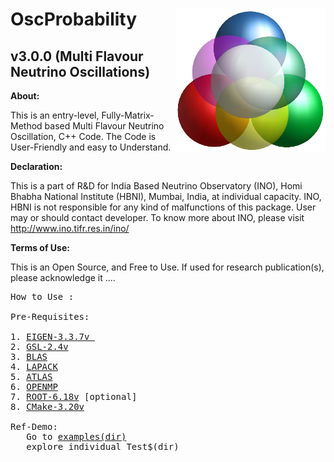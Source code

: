 # OscProbability <img align="right" src="https://github.com/sadashiv-sahoo/OscProbability/blob/main/doc/Logo.png" width="240" height="230">
## v3.0.0 (Multi Flavour Neutrino Oscillations)

**About:**

  This is an entry-level, Fully-Matrix-Method based Multi Flavour Neutrino Oscillation, C++ Code.
  The Code is User-Friendly and easy to Understand.

**Declaration:**

  This is a part of R&D for India Based Neutrino Observatory (INO), Homi Bhabha National Institute (HBNI), Mumbai, India, at individual capacity.
  INO, HBNI is not responsible for any kind of malfunctions of this package. User may or should contact developer.
  To know more about INO, please visit http://www.ino.tifr.res.in/ino/

**Terms of Use:**

  This is an Open Source, and Free to Use.
  If used for research publication(s), please acknowledge it ....

<pre>
How to Use :

Pre-Requisites:

1. <A href="https://eigen.tuxfamily.org/index.php?title=Main_Page">EIGEN-3.3.7v </A>
2. <A href="https://www.gnu.org/software/gsl/">GSL-2.4v</A>
3. <A href="http://www.netlib.org/blas/">BLAS</A>
4. <A href="http://www.netlib.org/lapack/">LAPACK</A>
5. <A href="https://www.netlib.org/atlas/">ATLAS</A>
6. <A href="https://www.openmp.org/">OPENMP</A>
7. <A href="https://root.cern/">ROOT-6.18v</A> [optional]
8. <A href="https://cmake.org/">CMake-3.20v</A>

Ref-Demo:
   Go to <A href="https://github.com/sadashiv-sahoo/OscProbability/tree/master/examples">examples(dir)</A>
   explore individual Test$(dir)






